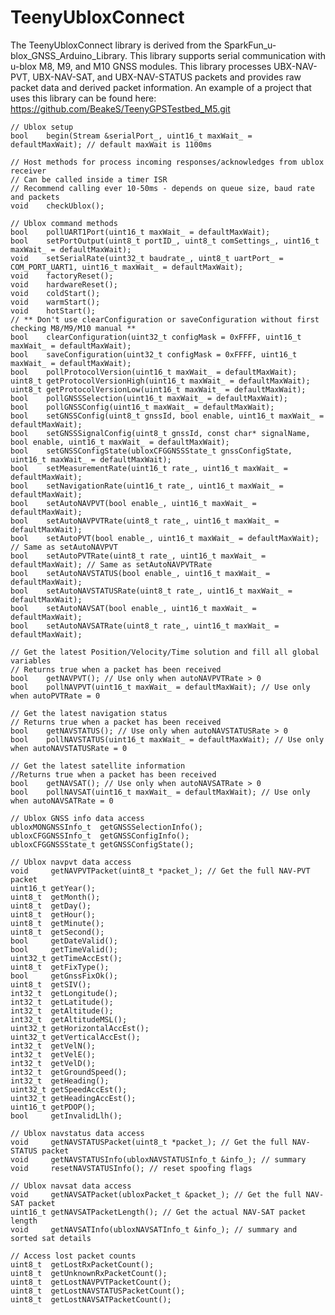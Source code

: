 # TeenyUbloxConnect

The TeenyUbloxConnect library is derived from the SparkFun_u-blox_GNSS_Arduino_Library.
This library supports serial communication with u-blox M8, M9, and M10 GNSS modules.
This library processes UBX-NAV-PVT, UBX-NAV-SAT, and UBX-NAV-STATUS packets and provides raw packet data and derived packet information.
An example of a project that uses this library can be found here: https://github.com/BeakeS/TeenyGPSTestbed_M5.git

    // Ublox setup
    bool    begin(Stream &serialPort_, uint16_t maxWait_ = defaultMaxWait); // default maxWait is 1100ms

    // Host methods for process incoming responses/acknowledges from ublox receiver
    // Can be called inside a timer ISR
    // Recommend calling ever 10-50ms - depends on queue size, baud rate and packets
    void    checkUblox();

    // Ublox command methods
    bool    pollUART1Port(uint16_t maxWait_ = defaultMaxWait);
    bool    setPortOutput(uint8_t portID_, uint8_t comSettings_, uint16_t maxWait_ = defaultMaxWait);
    void    setSerialRate(uint32_t baudrate_, uint8_t uartPort_ = COM_PORT_UART1, uint16_t maxWait_ = defaultMaxWait);
    void    factoryReset();
    void    hardwareReset();
    void    coldStart();
    void    warmStart();
    void    hotStart();
    // ** Don't use clearConfiguration or saveConfiguration without first checking M8/M9/M10 manual **
    bool    clearConfiguration(uint32_t configMask = 0xFFFF, uint16_t maxWait_ = defaultMaxWait);
    bool    saveConfiguration(uint32_t configMask = 0xFFFF, uint16_t maxWait_ = defaultMaxWait);
    bool    pollProtocolVersion(uint16_t maxWait_ = defaultMaxWait);
    uint8_t getProtocolVersionHigh(uint16_t maxWait_ = defaultMaxWait);
    uint8_t getProtocolVersionLow(uint16_t maxWait_ = defaultMaxWait);
    bool    pollGNSSSelection(uint16_t maxWait_ = defaultMaxWait);
    bool    pollGNSSConfig(uint16_t maxWait_ = defaultMaxWait);
    bool    setGNSSConfig(uint8_t gnssId, bool enable, uint16_t maxWait_ = defaultMaxWait);
    bool    setGNSSSignalConfig(uint8_t gnssId, const char* signalName, bool enable, uint16_t maxWait_ = defaultMaxWait);
    bool    setGNSSConfigState(ubloxCFGGNSSState_t gnssConfigState, uint16_t maxWait_ = defaultMaxWait);
    bool    setMeasurementRate(uint16_t rate_, uint16_t maxWait_ = defaultMaxWait);
    bool    setNavigationRate(uint16_t rate_, uint16_t maxWait_ = defaultMaxWait);
    bool    setAutoNAVPVT(bool enable_, uint16_t maxWait_ = defaultMaxWait);
    bool    setAutoNAVPVTRate(uint8_t rate_, uint16_t maxWait_ = defaultMaxWait);
    bool    setAutoPVT(bool enable_, uint16_t maxWait_ = defaultMaxWait); // Same as setAutoNAVPVT
    bool    setAutoPVTRate(uint8_t rate_, uint16_t maxWait_ = defaultMaxWait); // Same as setAutoNAVPVTRate
    bool    setAutoNAVSTATUS(bool enable_, uint16_t maxWait_ = defaultMaxWait);
    bool    setAutoNAVSTATUSRate(uint8_t rate_, uint16_t maxWait_ = defaultMaxWait);
    bool    setAutoNAVSAT(bool enable_, uint16_t maxWait_ = defaultMaxWait);
    bool    setAutoNAVSATRate(uint8_t rate_, uint16_t maxWait_ = defaultMaxWait);
    
    // Get the latest Position/Velocity/Time solution and fill all global variables
    // Returns true when a packet has been received
    bool    getNAVPVT(); // Use only when autoNAVPVTRate > 0
    bool    pollNAVPVT(uint16_t maxWait_ = defaultMaxWait); // Use only when autoPVTRate = 0

    // Get the latest navigation status
    // Returns true when a packet has been received
    bool    getNAVSTATUS(); // Use only when autoNAVSTATUSRate > 0
    bool    pollNAVSTATUS(uint16_t maxWait_ = defaultMaxWait); // Use only when autoNAVSTATUSRate = 0
    
    // Get the latest satellite information
    //Returns true when a packet has been received
    bool    getNAVSAT(); // Use only when autoNAVSATRate > 0
    bool    pollNAVSAT(uint16_t maxWait_ = defaultMaxWait); // Use only when autoNAVSATRate = 0

    // Ublox GNSS info data access
    ubloxMONGNSSInfo_t  getGNSSSelectionInfo();
    ubloxCFGGNSSInfo_t  getGNSSConfigInfo();
    ubloxCFGGNSSState_t getGNSSConfigState();

    // Ublox navpvt data access
    void     getNAVPVTPacket(uint8_t *packet_); // Get the full NAV-PVT packet
    uint16_t getYear();
    uint8_t  getMonth();
    uint8_t  getDay();
    uint8_t  getHour();
    uint8_t  getMinute();
    uint8_t  getSecond();
    bool     getDateValid();
    bool     getTimeValid();
    uint32_t getTimeAccEst();
    uint8_t  getFixType();
    bool     getGnssFixOk();
    uint8_t  getSIV();
    int32_t  getLongitude();
    int32_t  getLatitude();
    int32_t  getAltitude();
    int32_t  getAltitudeMSL();
    uint32_t getHorizontalAccEst();
    uint32_t getVerticalAccEst();
    int32_t  getVelN();
    int32_t  getVelE();
    int32_t  getVelD();
    int32_t  getGroundSpeed();
    int32_t  getHeading();
    uint32_t getSpeedAccEst();
    uint32_t getHeadingAccEst();
    uint16_t getPDOP();
    bool     getInvalidLlh();

    // Ublox navstatus data access
    void     getNAVSTATUSPacket(uint8_t *packet_); // Get the full NAV-STATUS packet
    void     getNAVSTATUSInfo(ubloxNAVSTATUSInfo_t &info_); // summary
    void     resetNAVSTATUSInfo(); // reset spoofing flags

    // Ublox navsat data access
    void     getNAVSATPacket(ubloxPacket_t &packet_); // Get the full NAV-SAT packet
    uint16_t getNAVSATPacketLength(); // Get the actual NAV-SAT packet length
    void     getNAVSATInfo(ubloxNAVSATInfo_t &info_); // summary and sorted sat details

    // Access lost packet counts
    uint8_t  getLostRxPacketCount();
    uint8_t  getUnknownRxPacketCount();
    uint8_t  getLostNAVPVTPacketCount();
    uint8_t  getLostNAVSTATUSPacketCount();
    uint8_t  getLostNAVSATPacketCount();

